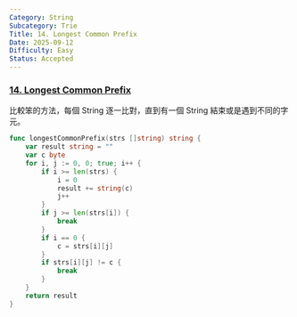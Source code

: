 ```yaml
---
Category: String
Subcategory: Trie
Title: 14. Longest Common Prefix
Date: 2025-09-12
Difficulty: Easy
Status: Accepted
---
```

### [14. Longest Common Prefix]

比較笨的方法，每個 String 逐一比對，直到有一個 String 結束或是遇到不同的字元。

```go
func longestCommonPrefix(strs []string) string {
	var result string = ""
	var c byte
	for i, j := 0, 0; true; i++ {
		if i >= len(strs) {
			i = 0
			result += string(c)
			j++
		}
		if j >= len(strs[i]) {
			break
		}
		if i == 0 {
			c = strs[i][j]
		}
		if strs[i][j] != c {
			break
		}
	}
	return result
}
```

[14. Longest Common Prefix]: https://leetcode.com/problems/longest-common-prefix/
